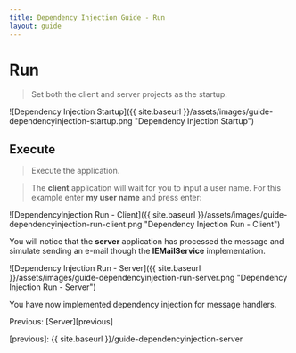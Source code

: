 ```yaml
---
title: Dependency Injection Guide - Run
layout: guide
---
```

<script src="{{ site.baseurl }}/assets/js/guide-dependencyinjection.js"></script>
<script>shuttle.guideData.selectedItemName = 'guide-dependencyinjection-run'</script>
# Run

> Set both the client and server projects as the startup.

![Dependency Injection Startup]({{ site.baseurl }}/assets/images/guide-dependencyinjection-startup.png "Dependency Injection Startup")

## Execute

> Execute the application.

> The **client** application will wait for you to input a user name.  For this example enter **my user name** and press enter:

![DependencyInjection Run - Client]({{ site.baseurl }}/assets/images/guide-dependencyinjection-run-client.png "Dependency Injection Run - Client")

<div class='alert alert-info'>You will notice that the <strong>server</strong> application has processed the message and simulate sending an e-mail though the <strong>IEMailService</strong> implementation.</div>

![Dependency Injection Run - Server]({{ site.baseurl }}/assets/images/guide-dependencyinjection-run-server.png "Dependency Injection Run - Server")

You have now implemented dependency injection for message handlers.

Previous: [Server][previous]

[previous]: {{ site.baseurl }}/guide-dependencyinjection-server
